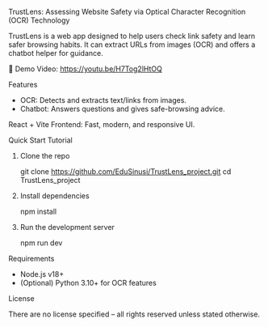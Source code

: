 TrustLens: Assessing Website Safety via Optical Character Recognition (OCR) Technology

TrustLens is a web app designed to help users check link safety and learn safer browsing habits.
It can extract URLs from images (OCR) and offers a chatbot helper for guidance.

🎥 Demo Video: https://youtu.be/H7Tog2lHtOQ

Features
- OCR: Detects and extracts text/links from images.
- Chatbot: Answers questions and gives safe-browsing advice.

React + Vite Frontend: Fast, modern, and responsive UI.

Quick Start Tutorial

1. Clone the repo

    git clone https://github.com/EduSinusi/TrustLens_project.git
    cd TrustLens_project

2. Install dependencies

    npm install

3. Run the development server

    npm run dev

Requirements
- Node.js v18+
- (Optional) Python 3.10+ for OCR features

License

There are no license specified – all rights reserved unless stated otherwise.
